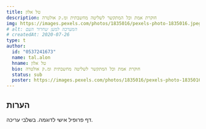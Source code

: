 ```yaml
---
title: טל אלון
description: חוקרת אמת וכל המתקשר לשליטה מחשבתית ומ.ק אולטרה
img: https://images.pexels.com/photos/1835016/pexels-photo-1835016.jpeg
# alt: המערכה למען שחרור העם
# createdAt: 2020-07-26
type: t
author:
  id: "0537241673"
  name: tal.alon
  hname: טל אלון
  bio: חוקרת אמת וכל המתקשר לשליטה מחשבתית ומ.ק אולטרה
  status: sub
  poster: https://images.pexels.com/photos/1835016/pexels-photo-1835016.jpeg
---
```


## הערות

דף פרופיל אישי לדוגמה. בשלבי עריכה.